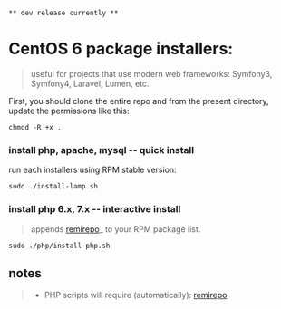 
    ** dev release currently **

# CentOS 6 package installers:

>useful for projects that use modern web frameworks: Symfony3, Symfony4, Laravel, Lumen, etc.

First, you should clone the entire repo and from the present directory, update the permissions like this: 
    
    chmod -R +x .

### install php, apache, mysql -- quick install
run each installers using RPM stable version: 

    sudo ./install-lamp.sh

### install php 6.x, 7.x -- interactive install
>appends [remirepo](https://rpms.remirepo.net/)_ to your RPM package list.

    sudo ./php/install-php.sh
## notes
> - PHP scripts will require (automatically): [remirepo](https://rpms.remirepo.net/)